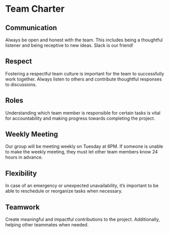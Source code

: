 # Team Charter

## Communication
Always be open and honest with the team. This includes being a thoughtful listener and being receptive to new ideas. Slack is our friend!

## Respect
Fostering a respectful team culture is important for the team to successfully work together. Always listen to others and contribute thoughtful responses to discussions.

## Roles
Understanding which team member is responsible for certain tasks is vital for accountability and making progress towards completing the project.

## Weekly Meeting
Our group will be meeting weekly on Tuesday at 6PM. If someone is unable to make the weekly meeting, they must let other team members know 24 hours in advance.

## Flexibility
In case of an emergency or unexpected unavailability, it’s important to be able to reschedule or reorganize tasks when necessary.

## Teamwork
Create meaningful and impactful contributions to the project. Additionally, helping other teammates when needed. 
